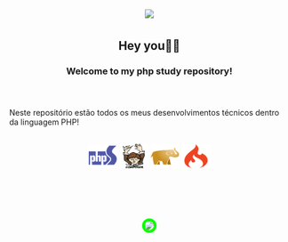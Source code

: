 <main>
  <div style="display: inline_block">
    <header>
        <h1 align="center"> 
          <img src="https://lh3.googleusercontent.com/proxy/pINBShku7PZwhFtlROf6jlETqJH-L9OPiLJ-cf2E_FH09Mhet6TFiYbDBxARedoNJDqhdI-3mC_Y4T8vcHN5Op1j">
        </h1>
        <h2> Hey you🐱‍💻</h2>
        <h3> Welcome to my php study repository! </h3>
      </header>
       <aside>
        <p> Neste repositório estão todos os meus desenvolvimentos técnicos dentro da linguagem PHP! </p>  
      </aside>
      <br>
      <header>
        <img align="center" alt="sudoPedro-PHP" height="44" width="52" src="https://raw.githubusercontent.com/devicons/devicon/master/icons/phpstorm/phpstorm-plain.svg">
        <img align="center" alt="sudoPedro-COMPOSER" height="44" width="52" src="https://raw.githubusercontent.com/devicons/devicon/master/icons/composer/composer-original.svg">
        <img align="center" alt="sudoPedro-COMPOSER" height="44" width="52" src="https://raw.githubusercontent.com/devicons/devicon/master/icons/ceylon/ceylon-original.svg">
        <img align="center" alt="sudoPedro-COMPOSER" height="44" width="52" src="https://raw.githubusercontent.com/devicons/devicon/master/icons/codeigniter/codeigniter-plain.svg">
      </header>
      <br>
      <br>
    <header>
      <img style="border: 5px solid rgb(9, 255, 0); border-radius:50px;" height="180em" src="https://github-readme-stats.vercel.app/api?username=sudoAptIPedro&show_icons=true&theme=blue-green&include_all_commits=true&count_private=true"/>
    </header>
  </div>
</main>

